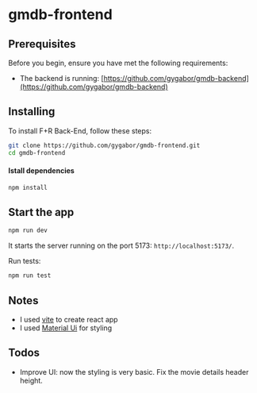 # gmdb-frontend

## Prerequisites

Before you begin, ensure you have met the following requirements:

- The backend is running: [https://github.com/gygabor/gmdb-backend](https://github.com/gygabor/gmdb-backend)

## Installing

To install F+R Back-End, follow these steps:

```bash
git clone https://github.com/gygabor/gmdb-frontend.git
cd gmdb-frontend
```

#### Istall dependencies

```bash
npm install
```

## Start the app

```bash
npm run dev
```

It starts the server running on the port 5173: `http://localhost:5173/`.

Run tests:

```bash
npm run test
```

## Notes

- I used [vite](https://vitejs.dev/guide/) to create react app
- I used [Material Ui](https://mui.com/) for styling

## Todos

- Improve UI: now the styling is very basic. Fix the movie details header height.
